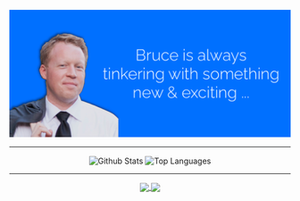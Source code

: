 <p align="center">
    <img src="https://github.com/brucebentley/brucebentley/blob/main/profile.png" alt="Bruce Bentley">
</p>

<!--
**brucebentley/brucebentley** is a ✨ _special_ ✨ repository because its `README.md` (this file) appears on your GitHub profile.

Here are some ideas to get you started:

- 🔭 I’m currently working on ...
- 🌱 I’m currently learning ...
- 👯 I’m looking to collaborate on ...
- 🤔 I’m looking for help with ...
- 💬 Ask me about ...
- 📫 How to reach me: ...
- 😄 Pronouns: ...
- ⚡ Fun fact: ...
-->

----

<p align="center">
    <img src="https://github-readme-stats.vercel.app/api?username=brucebentley&show_icons=true&theme=nightowl&count_private=true&include_all_commits=true&card_width=500px&line_height=35" alt="Github Stats" height=220 align="center" />
    <img src="https://github-readme-stats.vercel.app/api/top-langs/?username=brucebentley&exclude_repo=docz.brucebentley.dev,brucebentley.io,static.brucebentley.io&langs_count=6&layout=donut&count_private=true&size_weight=0&count_weight=1" alt="Top Languages" height=220 align="center" />
</p>

----

<p align="center">
    <a href="https://github.com/brucebentley/dotfiles">
      <img align="center" src="https://github-readme-stats.vercel.app/api/pin/?username=brucebentley&repo=dotfiles" />
    </a>
    <a href="https://github.com/anuraghazra/convoychat">
      <img align="center" src="https://github-readme-stats.vercel.app/api/pin/?username=brucebentley&repo=homeassistant" />
    </a>
</p>
